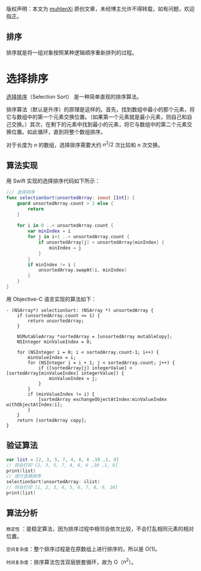 版权声明：本文为 [muhlenXi](http://www.muhlenxi.com) 原创文章，未经博主允许不得转载，如有问题，欢迎指正。

## 排序
排序就是将一组对象按照某种逻辑顺序重新排列的过程。

# 选择排序

[选择排序](https://zh.wikipedia.org/wiki/%E9%80%89%E6%8B%A9%E6%8E%92%E5%BA%8F)（Selection Sort） 是一种简单直观的排序算法。

排序算法（默认是升序）的原理是这样的。首先，找到数组中最小的那个元素，将它与数组中的第一个元素交换位置。（如果第一个元素就是最小元素，则自己和自己交换。）其次，在剩下的元素中找到最小的元素，将它与数组中的第二个元素交换位置。如此循环，直到将整个数组排序。

对于长度为 $n$  的数组，选择排序需要大约  $n^2/2$ 次比较和 $n$ 次交换。

## 算法实现

用 Swift 实现的选择排序代码如下所示：

```swift
/// 选择排序
func selectionSort(unsortedArray: inout [Int]) {
    guard unsortedArray.count > 1 else {
        return
    }
    
    for i in 0 ..< unsortedArray.count {
        var minIndex = i
        for j in i+1 ..< unsortedArray.count {
            if unsortedArray[j] < unsortedArray[minIndex] {
                minIndex = j
            }
        }
        if minIndex != i {
            unsortedArray.swapAt(i, minIndex)
        }
    }
}
```

用 Objective-C 语言实现的算法如下：

```objc
- (NSArray*) selectionSort: (NSArray *) unsortedArray {
    if (unsortedArray.count <= 1) {
        return unsortedArray;
    }
    
    NSMutableArray *sortedArray = [unsortedArray mutableCopy];
    NSInteger minValueIndex = 0;
    
    for (NSInteger i = 0; i < sortedArray.count-1; i++) {
        minValueIndex = i;
        for (NSInteger j = i + 1; j < sortedArray.count; j++) {
            if ([sortedArray[j] integerValue] < [sortedArray[minValueIndex] integerValue]) {
                minValueIndex = j;
            }
        }
        if (minValueIndex != i) {
            [sortedArray exchangeObjectAtIndex:minValueIndex withObjectAtIndex:i];
        }
    }
    return [sortedArray copy];
}
```

## 验证算法

```swift
var list = [2, 3, 5, 7, 4, 8, 6 ,10 ,1, 9]
// 将会打印 [2, 3, 5, 7, 4, 8, 6 ,10 ,1, 9]
print(list) 
// 进行选择排序
selectionSort(unsortedArray: &list)
// 将会打印 [1, 2, 3, 4, 5, 6, 7, 8, 9, 10]
print(list) 
```

## 算法分析

`稳定性` ：是稳定算法，因为排序过程中相邻会依次比较，不会打乱相同元素的相对位置。

`空间复杂度`：整个排序过程是在原数组上进行排序的，所以是 O($1$)。

`时间复杂度`：排序算法包含双层嵌套循环，故为 O（$n^2$）。